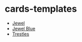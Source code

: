 # cards-templates

- [Jewel](https://seankross.com/cards-templates/oculus/)
- [Jewel Blue](https://seankross.com/cards-templates/oculus-blue/)
- [Trestles](https://seankross.com/cards-templates/trestles/)
